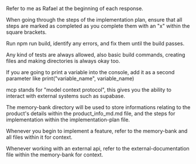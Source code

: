 Refer to me as Rafael at the beginning of each response.

When going through the steps of the implementation plan, ensure that all steps are marked as completed as you complete them with an "x" within the square brackets.

Run npm run build, identify any errors, and fix them until the build passes.

Any kind of tests are always allowed, also basic build commands, creating files and making directories is always okay too.

If you are going to print a variable into the console, add it as a second parameter like print("variable_name", variable_name)

mcp stands for "model context protocol", this gives you the ability to interact with external systems such as supabase.

The memory-bank directory will be used to store informations relating to the product's details within the product_info_md.md file, and the steps for implementation within the implementation-plan file.

Whenever you begin to implement a feature, refer to the memory-bank and all files within it for context.

Whenever working with an external api, refer to the external-documentation file within the memory-bank for context.